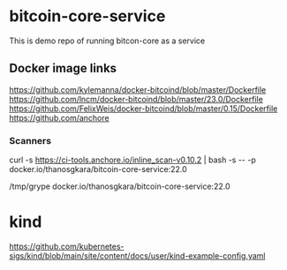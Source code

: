 # bitcoin-core-service
This is demo repo of running bitcon-core as a service 

## Docker image links
https://github.com/kylemanna/docker-bitcoind/blob/master/Dockerfile
https://github.com/lncm/docker-bitcoind/blob/master/23.0/Dockerfile
https://github.com/FelixWeis/docker-bitcoind/blob/master/0.15/Dockerfile
https://github.com/anchore

### Scanners

 curl -s https://ci-tools.anchore.io/inline_scan-v0.10.2 | bash -s -- -p docker.io/thanosgkara/bitcoin-core-service:22.0

 /tmp/grype docker.io/thanosgkara/bitcoin-core-service:22.0

 # kind
 https://github.com/kubernetes-sigs/kind/blob/main/site/content/docs/user/kind-example-config.yaml
